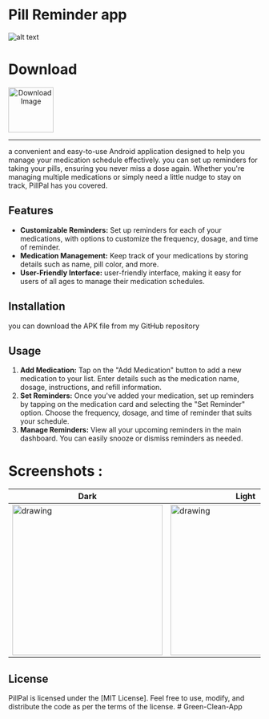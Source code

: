 # Pill Reminder app

![alt text](Assets/fourm-10.png)

# Download 

<a  align="center"  href="https://play.google.com/store/apps/details?id=org.pill.remindme&pli=1">
    <img  src="https://tinyurl.com/2y4xgk5q" alt="Download Image" height="90" border="0" />
</a>



-----------
a convenient and easy-to-use Android application designed to help you manage your medication schedule effectively. you can set up reminders for taking your pills, ensuring you never miss a dose again. Whether you're managing multiple medications or simply need a little nudge to stay on track, PillPal has you covered.

## Features

- **Customizable Reminders:** Set up reminders for each of your medications, with options to customize the frequency, dosage, and time of reminder.
- **Medication Management:** Keep track of your medications by storing details such as name, pill color, and more.
- **User-Friendly Interface:** user-friendly interface, making it easy for users of all ages to manage their medication schedules.


## Installation

   you can download the APK file from my GitHub repository

## Usage

1. **Add Medication:** Tap on the "Add Medication" button to add a new medication to your list. Enter details such as the medication name, dosage, instructions, and refill information.
2. **Set Reminders:** Once you've added your medication, set up reminders by tapping on the medication card and selecting the "Set Reminder" option. Choose the frequency, dosage, and time of reminder that suits your schedule.
3. **Manage Reminders:** View all your upcoming reminders in the main dashboard. You can easily snooze or dismiss reminders as needed.


# Screenshots : 

|   **Dark**    |    **Light**   |
|---|---|
| <img src="Assets/dark.jpg" alt="drawing" style="width:300px;"/> | <img src="Assets/light.jpg" alt="drawing" style="width:300px;"/> |


## License

PillPal is licensed under the [MIT License]. Feel free to use, modify, and distribute the code as per the terms of the license.
#   G r e e n - C l e a n - A p p  
 